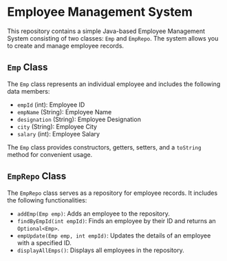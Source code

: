 # Employee Management System

This repository contains a simple Java-based Employee Management System consisting of two classes: `Emp` and `EmpRepo`. The system allows you to create and manage employee records.

## `Emp` Class

The `Emp` class represents an individual employee and includes the following data members:

- `empId` (int): Employee ID
- `empName` (String): Employee Name
- `designation` (String): Employee Designation
- `city` (String): Employee City
- `salary` (int): Employee Salary

The `Emp` class provides constructors, getters, setters, and a `toString` method for convenient usage.

## `EmpRepo` Class

The `EmpRepo` class serves as a repository for employee records. It includes the following functionalities:

- `addEmp(Emp emp)`: Adds an employee to the repository.
- `findByEmpId(int empId)`: Finds an employee by their ID and returns an `Optional<Emp>`.
- `empUpdate(Emp emp, int empId)`: Updates the details of an employee with a specified ID.
- `displayAllEmps()`: Displays all employees in the repository.
